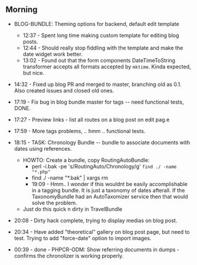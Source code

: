 Morning
-------

 - BLOG-BUNDLE: Theming options for backend, default edit template
    - 12:37 - Spent long time making custom template for editing blog posts.
    - 12:44 - Should really stop fiddling with the template and make the date widget work better.
    - 13:02 - Found out that the form components DateTimeToString transformer accepts all formats accepted by `mktime`. Kinda expected, but nice.
 - 14:32 - Fixed up blog PR and merged to master, branching old as 0.1. Also created issues and closed old ones.
 
 - 17:19 - Fix bug in blog bundle master for tags -- need functional tests, DONE.
 - 17:27 - Preview links - list all routes on a blog post on edit pag.e
 - 17:59 - More tags problems, .. hmm .. functional tests.
 - 18:15 - TASK: Chronology Bundle -- bundle to associate documents with dates using references.
   - HOWTO: Create a bundle, copy RoutingAutoBundle:
     - perl -i.bak -pe 's/RoutingAuto/Chronology/g' `find ./ -name "*.php"`
     - find ./ -name "*.bak" | xargs rm
     - 19:09 - Hmm.. I wonder if this wouldnt be easily accomplishable in a tagging bundle. It is just a taxonomy of dates afterall. If the TaxonomyBundle had an AutoTaxomizer service then that would solve the problem.
   - Just do this quick n dirty in TravelBundle
 - 20:08 - Dirty hack complete, trying to display medias on blog post.
 - 20:34 - Have added "theoretical" gallery on blog post page, but need to test. Trying to add "force-date" option to import images.
 - 00:39 - done - PHPCR-ODM: Show referring documents in dumps - confirms the chronolizer is working properly.
